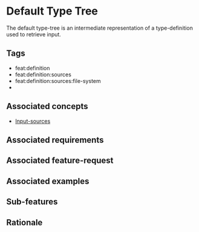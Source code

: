 # Default Type Tree

The default type-tree is an intermediate representation of a type-definition used to retrieve input.

## Tags

- feat:definition
- feat:definition:sources
- feat:definition:sources:file-system
-
## Associated concepts

- [Input-sources](../../../../../concepts/definition/type-trees.md)

## Associated requirements

## Associated feature-request

## Associated examples

## Sub-features

## Rationale